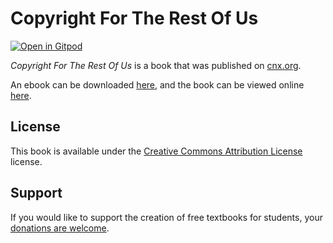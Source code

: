 # Copyright For The Rest Of Us

[![Open in Gitpod](https://gitpod.io/button/open-in-gitpod.svg)](https://gitpod.io/from-referrer/)

_Copyright For The Rest Of Us_ is a book that was published on [cnx.org](https://cnx.org/).

An ebook can be downloaded [here](https://github.com/cnx-user-books/cnxbook-copyright-for-the-rest-of-us/releases/latest), and the book can be viewed online [here](https://github.com/cnx-user-books/cnxbook-copyright-for-the-rest-of-us/releases/latest).

## License
This book is available under the [Creative Commons Attribution License](./LICENSE) license.

## Support
If you would like to support the creation of free textbooks for students, your [donations are welcome](https://riceconnect.rice.edu/donation/support-openstax-banner).
